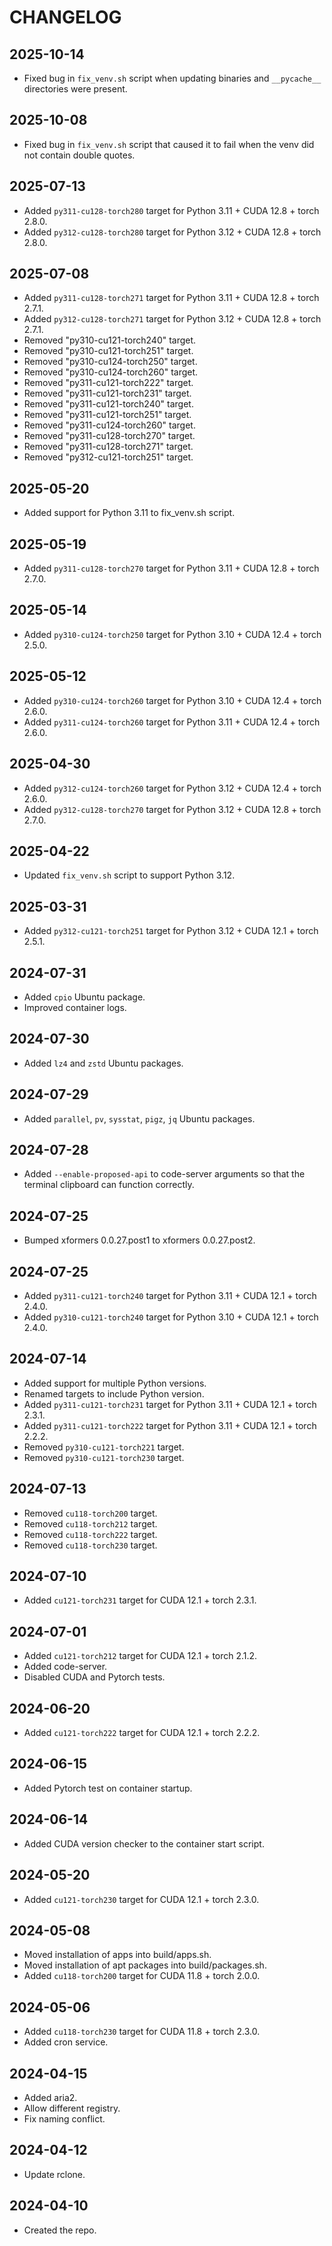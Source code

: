 # CHANGELOG

## 2025-10-14

- Fixed bug in `fix_venv.sh` script when updating binaries and `__pycache__` directories were present.

## 2025-10-08

- Fixed bug in `fix_venv.sh` script that caused it to fail when the venv did not contain double quotes.

## 2025-07-13

- Added `py311-cu128-torch280` target for Python 3.11 + CUDA 12.8 + torch 2.8.0.
- Added `py312-cu128-torch280` target for Python 3.12 + CUDA 12.8 + torch 2.8.0.

## 2025-07-08

- Added `py311-cu128-torch271` target for Python 3.11 + CUDA 12.8 + torch 2.7.1.
- Added `py312-cu128-torch271` target for Python 3.12 + CUDA 12.8 + torch 2.7.1.
- Removed "py310-cu121-torch240" target.
- Removed "py310-cu121-torch251" target.
- Removed "py310-cu124-torch250" target.
- Removed "py310-cu124-torch260" target.
- Removed "py311-cu121-torch222" target.
- Removed "py311-cu121-torch231" target.
- Removed "py311-cu121-torch240" target.
- Removed "py311-cu121-torch251" target.
- Removed "py311-cu124-torch260" target.
- Removed "py311-cu128-torch270" target.
- Removed "py311-cu128-torch271" target.
- Removed "py312-cu121-torch251" target.

## 2025-05-20

- Added support for Python 3.11 to fix_venv.sh script.

## 2025-05-19

- Added `py311-cu128-torch270` target for Python 3.11 + CUDA 12.8 + torch 2.7.0.

## 2025-05-14

- Added `py310-cu124-torch250` target for Python 3.10 + CUDA 12.4 + torch 2.5.0.

## 2025-05-12

- Added `py310-cu124-torch260` target for Python 3.10 + CUDA 12.4 + torch 2.6.0.
- Added `py311-cu124-torch260` target for Python 3.11 + CUDA 12.4 + torch 2.6.0.

## 2025-04-30

- Added `py312-cu124-torch260` target for Python 3.12 + CUDA 12.4 + torch 2.6.0.
- Added `py312-cu128-torch270` target for Python 3.12 + CUDA 12.8 + torch 2.7.0.

## 2025-04-22

- Updated `fix_venv.sh` script to support Python 3.12.

## 2025-03-31

- Added `py312-cu121-torch251` target for Python 3.12 + CUDA 12.1 + torch 2.5.1.

## 2024-07-31

- Added `cpio` Ubuntu package.
- Improved container logs.

## 2024-07-30

- Added `lz4` and `zstd` Ubuntu packages.

## 2024-07-29

- Added `parallel`, `pv`, `sysstat`, `pigz`, `jq` Ubuntu packages.

## 2024-07-28

- Added `--enable-proposed-api` to code-server arguments so that the
  terminal clipboard can function correctly.

## 2024-07-25

- Bumped xformers 0.0.27.post1 to xformers 0.0.27.post2.

## 2024-07-25

- Added `py311-cu121-torch240` target for Python 3.11 + CUDA 12.1 + torch 2.4.0.
- Added `py310-cu121-torch240` target for Python 3.10 + CUDA 12.1 + torch 2.4.0.

## 2024-07-14

- Added support for multiple Python versions.
- Renamed targets to include Python version.
- Added `py311-cu121-torch231` target for Python 3.11 + CUDA 12.1 + torch 2.3.1.
- Added `py311-cu121-torch222` target for Python 3.11 + CUDA 12.1 + torch 2.2.2.
- Removed `py310-cu121-torch221` target.
- Removed `py310-cu121-torch230` target.

## 2024-07-13

- Removed `cu118-torch200` target.
- Removed `cu118-torch212` target.
- Removed `cu118-torch222` target.
- Removed `cu118-torch230` target.

## 2024-07-10

- Added `cu121-torch231` target for CUDA 12.1 + torch 2.3.1.

## 2024-07-01

- Added `cu121-torch212` target for CUDA 12.1 + torch 2.1.2.
- Added code-server.
- Disabled CUDA and Pytorch tests.

## 2024-06-20

- Added `cu121-torch222` target for CUDA 12.1 + torch 2.2.2.

## 2024-06-15

- Added Pytorch test on container startup.

## 2024-06-14

- Added CUDA version checker to the container start script.

## 2024-05-20

- Added `cu121-torch230` target for CUDA 12.1 + torch 2.3.0.

## 2024-05-08

- Moved installation of apps into build/apps.sh.
- Moved installation of apt packages into build/packages.sh.
- Added `cu118-torch200` target for CUDA 11.8 + torch 2.0.0.

## 2024-05-06

- Added `cu118-torch230` target for CUDA 11.8 + torch 2.3.0.
- Added cron service.

## 2024-04-15

- Added aria2.
- Allow different registry.
- Fix naming conflict.

## 2024-04-12

- Update rclone.

## 2024-04-10

- Created the repo.
